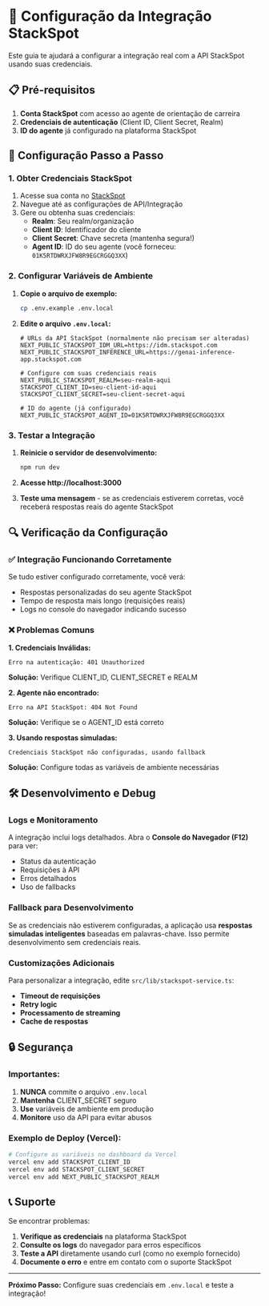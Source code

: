 # 🔧 Configuração da Integração StackSpot

Este guia te ajudará a configurar a integração real com a API StackSpot usando suas credenciais.

## 📋 Pré-requisitos

1. **Conta StackSpot** com acesso ao agente de orientação de carreira
2. **Credenciais de autenticação** (Client ID, Client Secret, Realm)
3. **ID do agente** já configurado na plataforma StackSpot

## 🚀 Configuração Passo a Passo

### 1. Obter Credenciais StackSpot

1. Acesse sua conta no [StackSpot](https://stackspot.com)
2. Navegue até as configurações de API/Integração
3. Gere ou obtenha suas credenciais:
   - **Realm**: Seu realm/organização
   - **Client ID**: Identificador do cliente
   - **Client Secret**: Chave secreta (mantenha segura!)
   - **Agent ID**: ID do seu agente (você forneceu: `01K5RTDWRXJFW8R9EGCRGGQ3XX`)

### 2. Configurar Variáveis de Ambiente

1. **Copie o arquivo de exemplo:**

   ```bash
   cp .env.example .env.local
   ```

2. **Edite o arquivo `.env.local`:**

   ```env
   # URLs da API StackSpot (normalmente não precisam ser alteradas)
   NEXT_PUBLIC_STACKSPOT_IDM_URL=https://idm.stackspot.com
   NEXT_PUBLIC_STACKSPOT_INFERENCE_URL=https://genai-inference-app.stackspot.com

   # Configure com suas credenciais reais
   NEXT_PUBLIC_STACKSPOT_REALM=seu-realm-aqui
   STACKSPOT_CLIENT_ID=seu-client-id-aqui
   STACKSPOT_CLIENT_SECRET=seu-client-secret-aqui

   # ID do agente (já configurado)
   NEXT_PUBLIC_STACKSPOT_AGENT_ID=01K5RTDWRXJFW8R9EGCRGGQ3XX
   ```

### 3. Testar a Integração

1. **Reinicie o servidor de desenvolvimento:**

   ```bash
   npm run dev
   ```

2. **Acesse http://localhost:3000**

3. **Teste uma mensagem** - se as credenciais estiverem corretas, você receberá respostas reais do agente StackSpot

## 🔍 Verificação da Configuração

### ✅ Integração Funcionando Corretamente

Se tudo estiver configurado corretamente, você verá:

- Respostas personalizadas do seu agente StackSpot
- Tempo de resposta mais longo (requisições reais)
- Logs no console do navegador indicando sucesso

### ❌ Problemas Comuns

**1. Credenciais Inválidas:**

```
Erro na autenticação: 401 Unauthorized
```

**Solução:** Verifique CLIENT_ID, CLIENT_SECRET e REALM

**2. Agente não encontrado:**

```
Erro na API StackSpot: 404 Not Found
```

**Solução:** Verifique se o AGENT_ID está correto

**3. Usando respostas simuladas:**

```
Credenciais StackSpot não configuradas, usando fallback
```

**Solução:** Configure todas as variáveis de ambiente necessárias

## 🛠️ Desenvolvimento e Debug

### Logs e Monitoramento

A integração inclui logs detalhados. Abra o **Console do Navegador (F12)** para ver:

- Status da autenticação
- Requisições à API
- Erros detalhados
- Uso de fallbacks

### Fallback para Desenvolvimento

Se as credenciais não estiverem configuradas, a aplicação usa **respostas simuladas inteligentes** baseadas em palavras-chave. Isso permite desenvolvimento sem credenciais reais.

### Customizações Adicionais

Para personalizar a integração, edite `src/lib/stackspot-service.ts`:

- **Timeout de requisições**
- **Retry logic**
- **Processamento de streaming**
- **Cache de respostas**

## 🔒 Segurança

### Importantes:

1. **NUNCA** commite o arquivo `.env.local`
2. **Mantenha** CLIENT_SECRET seguro
3. **Use** variáveis de ambiente em produção
4. **Monitore** uso da API para evitar abusos

### Exemplo de Deploy (Vercel):

```bash
# Configure as variáveis no dashboard da Vercel
vercel env add STACKSPOT_CLIENT_ID
vercel env add STACKSPOT_CLIENT_SECRET
vercel env add NEXT_PUBLIC_STACKSPOT_REALM
```

## 📞 Suporte

Se encontrar problemas:

1. **Verifique as credenciais** na plataforma StackSpot
2. **Consulte os logs** do navegador para erros específicos
3. **Teste a API** diretamente usando curl (como no exemplo fornecido)
4. **Documente o erro** e entre em contato com o suporte StackSpot

---

**Próximo Passo:** Configure suas credenciais em `.env.local` e teste a integração!
